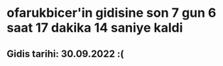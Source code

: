 # ofarukbicer'in gidisine son 7 gun 6 saat 17 dakika 14 saniye kaldi

## Gidis tarihi: 30.09.2022 :(